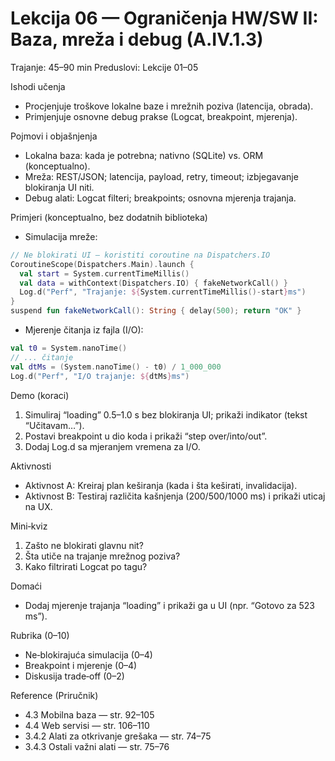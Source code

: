 # Lekcija 06 — Ograničenja HW/SW II: Baza, mreža i debug (A.IV.1.3)

Trajanje: 45–90 min
Preduslovi: Lekcije 01–05

Ishodi učenja
- Procjenjuje troškove lokalne baze i mrežnih poziva (latencija, obrada).
- Primjenjuje osnovne debug prakse (Logcat, breakpoint, mjerenja).

Pojmovi i objašnjenja
- Lokalna baza: kada je potrebna; nativno (SQLite) vs. ORM (konceptualno).
- Mreža: REST/JSON; latencija, payload, retry, timeout; izbjegavanje blokiranja UI niti.
- Debug alati: Logcat filteri; breakpoints; osnovna mjerenja trajanja.

Primjeri (konceptualno, bez dodatnih biblioteka)
- Simulacija mreže:
```kotlin
// Ne blokirati UI – koristiti coroutine na Dispatchers.IO
CoroutineScope(Dispatchers.Main).launch {
  val start = System.currentTimeMillis()
  val data = withContext(Dispatchers.IO) { fakeNetworkCall() }
  Log.d("Perf", "Trajanje: ${System.currentTimeMillis()-start}ms")
}
suspend fun fakeNetworkCall(): String { delay(500); return "OK" }
```
- Mjerenje čitanja iz fajla (I/O):
```kotlin
val t0 = System.nanoTime()
// ... čitanje
val dtMs = (System.nanoTime() - t0) / 1_000_000
Log.d("Perf", "I/O trajanje: ${dtMs}ms")
```

Demo (koraci)
1) Simuliraj “loading” 0.5–1.0 s bez blokiranja UI; prikaži indikator (tekst “Učitavam…”).
2) Postavi breakpoint u dio koda i prikaži “step over/into/out”.
3) Dodaj Log.d sa mjeranjem vremena za I/O.

Aktivnosti
- Aktivnost A: Kreiraj plan keširanja (kada i šta keširati, invalidacija).
- Aktivnost B: Testiraj različita kašnjenja (200/500/1000 ms) i prikaži uticaj na UX.

Mini‑kviz
1) Zašto ne blokirati glavnu nit?
2) Šta utiče na trajanje mrežnog poziva?
3) Kako filtrirati Logcat po tagu?

Domaći
- Dodaj mjerenje trajanja “loading” i prikaži ga u UI (npr. “Gotovo za 523 ms”).

Rubrika (0–10)
- Ne‑blokirajuća simulacija (0–4)
- Breakpoint i mjerenje (0–4)
- Diskusija trade‑off (0–2)

Reference (Priručnik)
- 4.3 Mobilna baza — str. 92–105
- 4.4 Web servisi — str. 106–110
- 3.4.2 Alati za otkrivanje grešaka — str. 74–75
- 3.4.3 Ostali važni alati — str. 75–76
